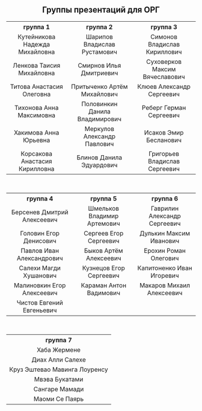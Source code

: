 <h2 align="center">Группы презентаций для ОРГ</h2>

<table align="center">
  <tr>
    <th align="center">группа 1</th>
    <th align="center">группа 2</th>
    <th align="center">группа 3</th>
  </tr>
  <tr>
    <td align="center">Кутейникова Надежда Михайловна</td>
    <td align="center">Шарипов Владислав Рустамович</td>
    <td align="center">Симонов Владислав Кириллович</td>
  </tr>
  <tr>
    <td align="center">Ленкова Таисия Михайловна</td>
    <td align="center">Смирнов Илья Дмитриевич</td>
    <td align="center">Суховерков Максим Вячеславович</td>
  </tr>
  <tr>
    <td align="center">Титова Анастасия Олеговна</td>
    <td align="center">Притыченко Артём Михайлович</td>
    <td align="center">Клюев Александр Сергеевич</td>
  </tr>
  <tr>
    <td align="center">Тихонова Анна Максимовна</td>
    <td align="center">Половинкин Данила Владимирович</td>
    <td align="center">Реберг Герман Сергеевич</td>
  </tr>
  <tr>
    <td align="center">Хакимова Анна Юрьевна</td>
    <td align="center">Меркулов Александр Павлович</td>
    <td align="center">Исаков Эмир Бесланович</td>
  </tr>
  <tr>
    <td align="center">Корсакова Анастасия Кирилловна</td>
    <td align="center">Блинов Данила Эдуардович</td>
    <td align="center">Григорьев Владислав Сергеевич</td>
  </tr>
</table>

<br>

<table align="center">
  <tr>
    <th align="center">группа 4</th>
    <th align="center">группа 5</th>
    <th align="center">группа 6</th>
  </tr>
  <tr>
    <td align="center">Берсенев Дмитрий Алексеевич</td>
    <td align="center">Шмельков Владимир Артемович</td>
    <td align="center">Гаврилин Александр Сергеевич</td>
  </tr>
  <tr>
    <td align="center">Головин Егор Денисович</td>
    <td align="center">Сергеев Егор Сергеевич</td>
    <td align="center">Дулькин Максим Иванович</td>
  </tr>
  <tr>
    <td align="center">Павлов Иван Александрович</td>
    <td align="center">Быков Артём Алексеевич</td>
    <td align="center">Ерохин Роман Олегович</td>
  </tr>
  <tr>
    <td align="center">Салехи Магди Хушанович</td>
    <td align="center">Кузнецов Егор Сергеевич</td>
    <td align="center">Капитоненко Иван Игоревич</td>
  </tr>
  <tr>
    <td align="center">Малиновкин Егор Алексеевич</td>
    <td align="center">Караман Антон Вадимович</td>
    <td align="center">Макаров Михаил Алексеевич</td>
  </tr>
  <tr>
    <td align="center">Чистов Евгений Евгеньевич</td>
    <td align="center">&nbsp;</td>
    <td align="center">&nbsp;</td>
  </tr>
</table>

<br>

<table align="center">
  <tr>
    <th align="center">группа 7</th>
  </tr>
  <tr>
    <td align="center">Хаба Жермене</td>
  </tr>
  <tr>
    <td align="center">Диах Алли Салехе</td>
  </tr>
  <tr>
    <td align="center">Круз Эштевао Мавинга Лоуренсу</td>
  </tr>
  <tr>
    <td align="center">Мвэва Букатами</td>
  </tr>
  <tr>
    <td align="center">Сангаре Мамади</td>
  </tr>
  <tr>
    <td align="center">Маоми Се Паярь</td>
  </tr>
</table>
